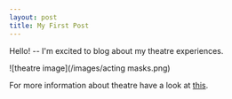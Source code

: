 ```yaml
---
layout: post
title: My First Post
---
```


Hello! -- I'm excited to blog about my theatre experiences.

![theatre image](/images/acting masks.png)

For more information about theatre have a look at [this](https://www.denvercenter.org/).
